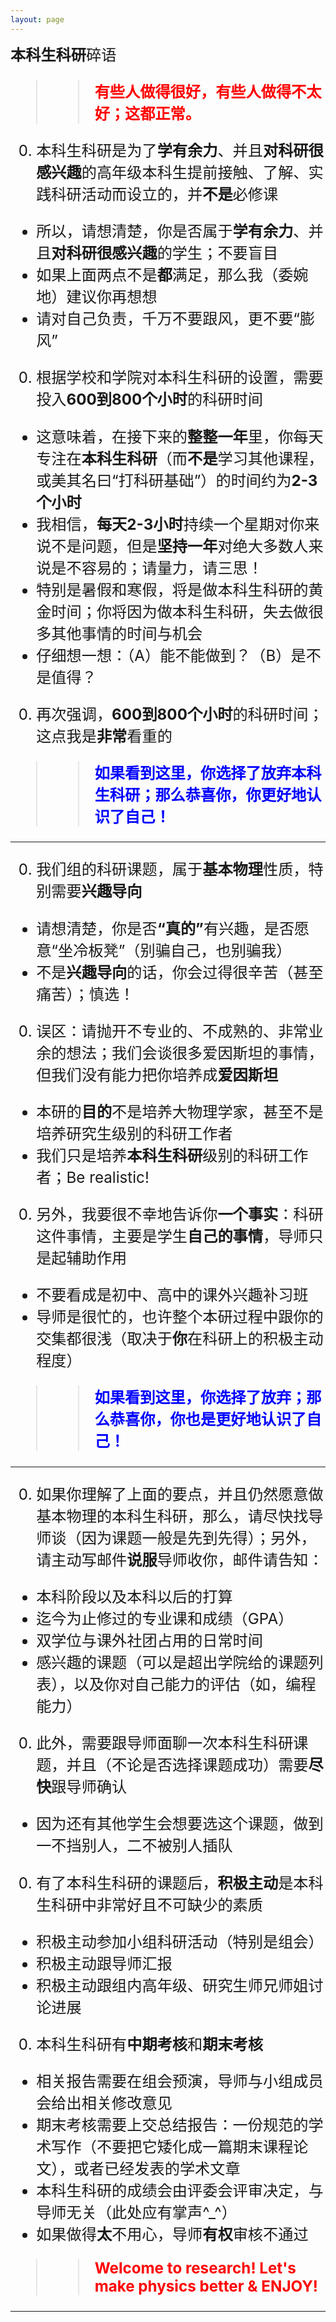 ```yaml
---
layout: page
---
```


<big><big><big> **本科生科研**碎语

>> <font color="red"><b>有些人做得很好，有些人做得不太好；这都正常。</b></font>

0. 本科生科研是为了**学有余力**、并且**对科研很感兴趣**的高年级本科生提前接触、了解、实践科研活动而设立的，并**不是**必修课
  - 所以，请想清楚，你是否属于**学有余力**、并且**对科研很感兴趣**的学生；不要盲目
  - 如果上面两点不是**都**满足，那么我（委婉地）建议你再想想
  - 请对自己负责，千万不要跟风，更不要“膨风”

0. 根据学校和学院对本科生科研的设置，需要投入**600到800个小时**的科研时间
  - 这意味着，在接下来的**整整一年**里，你每天专注在**本科生科研**（而**不是**学习其他课程，或美其名曰“打科研基础”）的时间约为**2-3个小时**
  - 我相信，**每天2-3小时**持续一个星期对你来说不是问题，但是**坚持一年**对绝大多数人来说是不容易的；请量力，请三思！
  - 特别是暑假和寒假，将是做本科生科研的黄金时间；你将因为做本科生科研，失去做很多其他事情的时间与机会
  - 仔细想一想：（A）能不能做到？（B）是不是值得？

0. 再次强调，**600到800个小时**的科研时间；这点我是**非常**看重的

>> <font color="blue"><b>如果看到这里，你选择了放弃本科生科研；那么恭喜你，你更好地认识了自己！</b></font>

---

0. 我们组的科研课题，属于**基本物理**性质，特别需要**兴趣导向**
  - 请想清楚，你是否<b>“真的”</b>有兴趣，是否愿意“坐冷板凳”（别骗自己，也别骗我）
  - 不是**兴趣导向**的话，你会过得很辛苦（甚至痛苦）；慎选！

0. 误区：请抛开不专业的、不成熟的、非常业余的想法；我们会谈很多爱因斯坦的事情，但我们没有能力把你培养成**爱因斯坦**
  - 本研的**目的**不是培养大物理学家，甚至不是培养研究生级别的科研工作者
  - 我们只是培养**本科生科研**级别的科研工作者；Be realistic!

0. 另外，我要很不幸地告诉你**一个事实**：科研这件事情，主要是学生**自己的事情**，导师只是起辅助作用
  - 不要看成是初中、高中的课外兴趣补习班
  - 导师是很忙的，也许整个本研过程中跟你的交集都很浅（取决于**你**在科研上的积极主动程度）

>> <font color="blue"><b>如果看到这里，你选择了放弃；那么恭喜你，你也是更好地认识了自己！</b></font>

---

0. 如果你理解了上面的要点，并且仍然愿意做基本物理的本科生科研，那么，请尽快找导师谈（因为课题一般是先到先得）；另外，请主动写邮件**说服**导师收你，邮件请告知：
  - 本科阶段以及本科以后的打算
  - 迄今为止修过的专业课和成绩（GPA）
  - 双学位与课外社团占用的日常时间
  - 感兴趣的课题（可以是超出学院给的课题列表），以及你对自己能力的评估（如，编程能力）

0. 此外，需要跟导师面聊一次本科生科研课题，并且（不论是否选择课题成功）需要**尽快**跟导师确认
  - 因为还有其他学生会想要选这个课题，做到一不挡别人，二不被别人插队

0. 有了本科生科研的课题后，**积极主动**是本科生科研中非常好且不可缺少的素质
  - 积极主动参加小组科研活动（特别是组会）
  - 积极主动跟导师汇报
  - 积极主动跟组内高年级、研究生师兄师姐讨论进展

0. 本科生科研有**中期考核**和**期末考核**
  - 相关报告需要在组会预演，导师与小组成员会给出相关修改意见
  - 期末考核需要上交总结报告：一份规范的学术写作（不要把它矮化成一篇期末课程论文），或者已经发表的学术文章
  - 本科生科研的成绩会由评委会评审决定，与导师无关（此处应有掌声^_^）
  - 如果做得**太**不用心，导师**有权**审核不通过

>> <font color="red"><b>Welcome to research! Let's make physics better & ENJOY!</b></font>

---